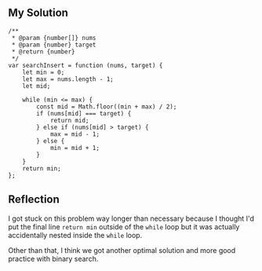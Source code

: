 ## My Solution

```
/**
 * @param {number[]} nums
 * @param {number} target
 * @return {number}
 */
var searchInsert = function (nums, target) {
    let min = 0;
    let max = nums.length - 1;
    let mid;

    while (min <= max) {
        const mid = Math.floor((min + max) / 2);
        if (nums[mid] === target) {
            return mid;
        } else if (nums[mid] > target) {
            max = mid - 1;
        } else {
            min = mid + 1;
        }
    }
    return min;
};
```

## Reflection

I got stuck on this problem way longer than necessary because I thought I'd put the final line `return min` outside of the `while` loop but it was actually accidentally nested inside the `while` loop.

Other than that, I think we got another optimal solution and more good practice with binary search.
